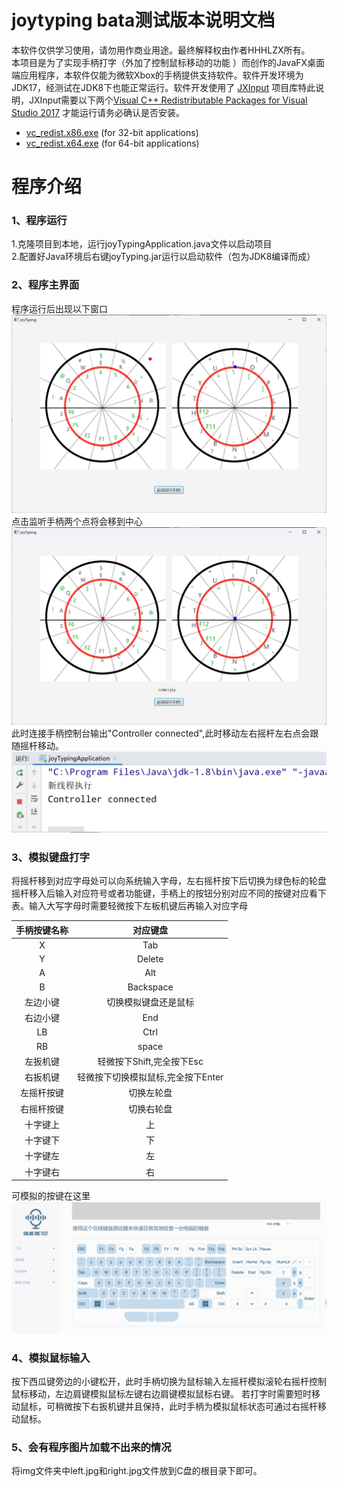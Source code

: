 joytyping bata测试版本说明文档
=======
本软件仅供学习使用，请勿用作商业用途。最终解释权由作者HHHLZX所有。<br/>
本项目是为了实现手柄打字（外加了控制鼠标移动的功能
）而创作的JavaFX桌面端应用程序，本软件仅能为微软Xbox的手柄提供支持软件。软件开发环境为JDK17，经测试在JDK8下也能正常运行。软件开发使用了 [JXInput](https://github.com/StrikerX3/JXInput)
项目库特此说明，JXInput需要以下两个[Visual C++ Redistributable Packages for Visual Studio 2017](https://support.microsoft.com/en-gb/help/2977003/the-latest-supported-visual-c-downloads)
才能运行请务必确认是否安装。

- [vc_redist.x86.exe](https://aka.ms/vs/15/release/vc_redist.x86.exe) (for 32-bit applications)
- [vc_redist.x64.exe](https://aka.ms/vs/15/release/vc_redist.x64.exe) (for 64-bit applications)

# 程序介绍

### 1、程序运行

1.克隆项目到本地，运行joyTypingApplication.java文件以启动项目<br/>
2.配置好Java环境后右键joyTyping.jar运行以启动软件（包为JDK8编译而成）

### 2、程序主界面

程序运行后出现以下窗口
![img.png](img.png)
点击监听手柄两个点将会移到中心
![img_1.png](img_1.png)
此时连接手柄控制台输出"Controller connected",此时移动左右摇杆左右点会跟随摇杆移动。
![img_2.png](img_2.png)

### 3、模拟键盘打字

将摇杆移到对应字母处可以向系统输入字母，左右摇杆按下后切换为绿色标的轮盘摇杆移入后输入对应符号或者功能键，手柄上的按钮分别对应不同的按键对应看下表。输入大写字母时需要轻微按下左板机键后再输入对应字母

| 手柄按键名称 |         对应键盘         |
|:------:|:--------------------:|
|   X    |         Tab          |
|   Y    |        Delete        |
|   A    |         Alt          |
|   B    |      Backspace       |
|  左边小键  |      切换模拟键盘还是鼠标      |
|  右边小键  |         End          |
|   LB   |         Ctrl         |
|   RB   |        space         |
|  左扳机键  |  轻微按下Shift,完全按下Esc   |
|  右扳机键  | 轻微按下切换模拟鼠标,完全按下Enter |
| 左摇杆按键  |        切换左轮盘         |
| 右摇杆按键  |        切换右轮盘         |
|  十字键上  |          上           |
|  十字键下  |          下           |
|  十字键左  |          左           |
|  十字键右  |          右           |

可模拟的按键在这里
![img_3.png](img_3.png)

### 4、模拟鼠标输入

按下西瓜键旁边的小键松开，此时手柄切换为鼠标输入左摇杆模拟滚轮右摇杆控制鼠标移动，左边肩键模拟鼠标左键右边肩键模拟鼠标右键。
若打字时需要短时移动鼠标，可稍微按下右扳机键并且保持，此时手柄为模拟鼠标状态可通过右摇杆移动鼠标。

### 5、会有程序图片加载不出来的情况

将img文件夹中left.jpg和right.jpg文件放到C盘的根目录下即可。